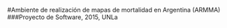 #Ambiente de realización de mapas de mortalidad en Argentina (ARMMA)
###Proyecto de Software, 2015, UNLa
